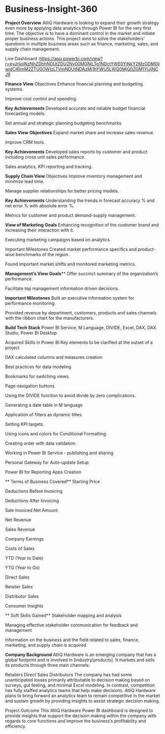 # Business-Insight-360
**Project Overview**
AtliQ Hardware is looking to expand their growth strategy even more by applying data analytics through Power BI for the very first time. The objective is to have a dominant control in the market and initiate proper business actions. This project aims to solve the stakeholders' questions in multiple business areas such as finance, marketing, sales, and supply chain management.

Live Dashboard :https://app.powerbi.com/view?r=eyJrIjoiNzNhZDhhNDUtZDU2Ny00MGNiLTg1NDctYWE0YjNkY2MzODM0IiwidCI6ImM2ZTU0OWIzLTVmNDUtNDAzMi1hYWU5LWQ0MjQ0ZGM1YjJjNCJ9


**Finance View**
Objectives
Enhance financial planning and budgeting systems.

Improve cost control and spending.

**Key Achievements**
Developed accurate and reliable budget financial forecasting models.

Set annual and strategic planning budgeting benchmarks.

**Sales View**
**Objectives**
Expand market share and increase sales revenue.

Improve CRM tools.

**Key Achievements**
Developed sales reports by customer and product including cross unit sales performance.

Sales analytics, KPI reporting and tracking.

**Supply Chain View**
Objectives
Improve inventory management and minimize lead time.

Manage supplier relationships for better pricing models.

**Key Achievements**
Understanding the trends in forecast accuracy % and net error % with absolute error %.

Metrics for customer and product demand-supply management.

**View of Marketing**
**Goals**
Enhancing recognition of the customer brand and increasing their interaction with it.

Executing marketing campaigns based on analytics.

Important Milestones
Created market performance specifics and product-wise benchmarks of the region.

Found important market shifts and monitored marketing metrics.

**Management’s View**
**Goals****
Offer succinct summary of the organization’s performance.

Facilitate top management information driven decisions.

**Important Milestones**
Built an executive information system for performance monitoring.

Provided revenue by department, customers, products and sales channels with the ribbon chart for the manufacturers.

**Build Tech Stack**
Power BI Service, M Language, DIVIDE, Excel, DAX, DAX Studio, Power BI Desktop

Acquired Skills in Power BI
Key elements to be clarified at the outset of a project

DAX calculated columns and measures creation

Best practices for data modeling

Bookmarks for switching views.

Page navigation buttons.

Using the DIVIDE function to avoid divide by zero complications.

Generating a date table in M language

Application of filters as dynamic titles.

Setting KPI targets.

Using icons and colors for Conditional Formatting.

Creating order with data validation.

Working in Power BI Service - publishing and sharing

Personal Gateway for Auto-update Setup

Power BI for Reporting Apps Creation


**
Terms of Business Covered**
Starting Price

Deductions Before Invoicing

Deductions After Invoicing

Sale Invoiced Net Amount

Net Revenue

Sales Revenue

Company Earnings

Costs of Sales

YTD (Year to Date)

YTG (Year to Go)

Direct Sales

Retailer Sales

Distributor Sales

Consumer Insights


**
Soft Skills Gained**
Stakeholder mapping and analysis

Managing effective stakeholder communication for feedback and management

Information on the business and the field related to sales, finance, marketing, and supply chain is acquired

**Company Background**
AtliQ Hardware is an emerging company that has a global footprint and is involved in [industry/products]. It markets and sells its products through three main channels:

Retailers
Direct Sales
Distributors
The company has had some unanticipated losses primarily attributable to decision making based on surveys, gut feeling, and minimal Excel modeling. In contrast, competition has fully staffed analytics teams that help make decisions. AtliQ Hardware plans to bring forward an analytics team to remain competitive in the market and sustain growth by providing insights to assist strategic decision making.

Project Outcome
This AtliQ Hardware Power BI dashboard is designed to provide insights that support the decision making within the company with regards to core functions and improve the business’s profitability and efficiency.

